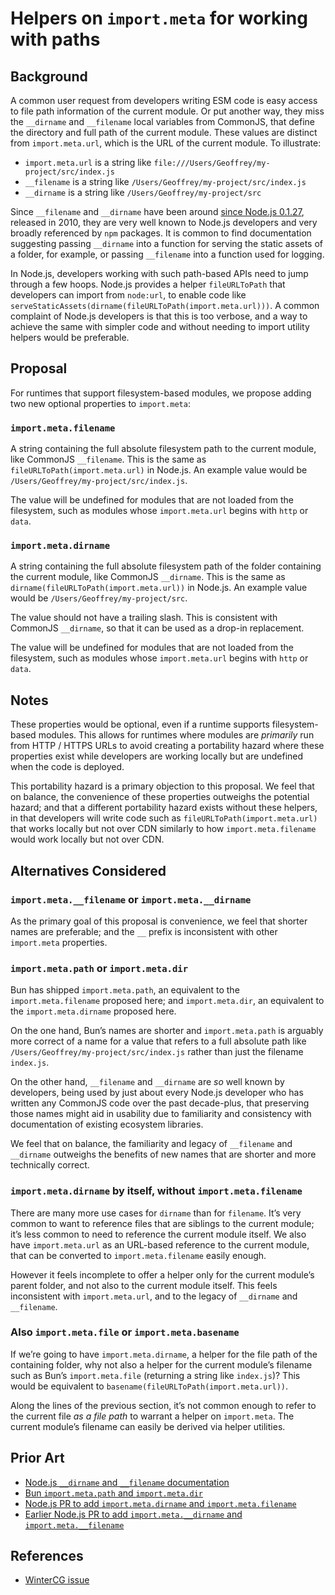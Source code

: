 # Helpers on `import.meta` for working with paths

## Background

A common user request from developers writing ESM code is easy access to file path information of the current module. Or put another way, they miss the `__dirname` and `__filename` local variables from CommonJS, that define the directory and full path of the current module. These values are distinct from `import.meta.url`, which is the URL of the current module. To illustrate:

- `import.meta.url` is a string like `file:///Users/Geoffrey/my-project/src/index.js`
- `__filename` is a string like `/Users/Geoffrey/my-project/src/index.js`
- `__dirname` is a string like `/Users/Geoffrey/my-project/src`

Since `__filename` and `__dirname` have been around [since Node.js 0.1.27](https://nodejs.org/api/modules.html#__dirname), released in 2010, they are very well known to Node.js developers and very broadly referenced by `npm` packages. It is common to find documentation suggesting passing `__dirname` into a function for serving the static assets of a folder, for example, or passing `__filename` into a function used for logging.

In Node.js, developers working with such path-based APIs need to jump through a few hoops. Node.js provides a helper `fileURLToPath` that developers can import from `node:url`, to enable code like `serveStaticAssets(dirname(fileURLToPath(import.meta.url)))`. A common complaint of Node.js developers is that this is too verbose, and a way to achieve the same with simpler code and without needing to import utility helpers would be preferable.

## Proposal

For runtimes that support filesystem-based modules, we propose adding two new optional properties to `import.meta`:

### `import.meta.filename`

A string containing the full absolute filesystem path to the current module, like CommonJS `__filename`. This is the same as `fileURLToPath(import.meta.url)` in Node.js. An example value would be `/Users/Geoffrey/my-project/src/index.js`.

The value will be undefined for modules that are not loaded from the filesystem, such as modules whose `import.meta.url` begins with `http` or `data`.

### `import.meta.dirname`

A string containing the full absolute filesystem path of the folder containing the current module, like CommonJS `__dirname`. This is the same as `dirname(fileURLToPath(import.meta.url))` in Node.js. An example value would be `/Users/Geoffrey/my-project/src`.

The value should not have a trailing slash. This is consistent with CommonJS `__dirname`, so that it can be used as a drop-in replacement.

The value will be undefined for modules that are not loaded from the filesystem, such as modules whose `import.meta.url` begins with `http` or `data`.

## Notes

These properties would be optional, even if a runtime supports filesystem-based modules. This allows for runtimes where modules are _primarily_ run from HTTP / HTTPS URLs to avoid creating a portability hazard where these properties exist while developers are working locally but are undefined when the code is deployed.

This portability hazard is a primary objection to this proposal. We feel that on balance, the convenience of these properties outweighs the potential hazard; and that a different portability hazard exists without these helpers, in that developers will write code such as `fileURLToPath(import.meta.url)` that works locally but not over CDN similarly to how `import.meta.filename` would work locally but not over CDN.

## Alternatives Considered

### `import.meta.__filename` or `import.meta.__dirname`

As the primary goal of this proposal is convenience, we feel that shorter names are preferable; and the `__` prefix is inconsistent with other `import.meta` properties.

### `import.meta.path` or `import.meta.dir`

Bun has shipped `import.meta.path`, an equivalent to the `import.meta.filename` proposed here; and `import.meta.dir`, an equivalent to the `import.meta.dirname` proposed here.

On the one hand, Bun’s names are shorter and `import.meta.path` is arguably more correct of a name for a value that refers to a full absolute path like `/Users/Geoffrey/my-project/src/index.js` rather than just the filename `index.js`.

On the other hand, `__filename` and `__dirname` are _so_ well known by developers, being used by just about every Node.js developer who has written any CommonJS code over the past decade-plus, that preserving those names might aid in usability due to familiarity and consistency with documentation of existing ecosystem libraries.

We feel that on balance, the familiarity and legacy of `__filename` and `__dirname` outweighs the benefits of new names that are shorter and more technically correct.

### `import.meta.dirname` by itself, without `import.meta.filename`

There are many more use cases for `dirname` than for `filename`. It’s very common to want to reference files that are siblings to the current module; it’s less common to need to reference the current module itself. We also have `import.meta.url` as an URL-based reference to the current module, that can be converted to `import.meta.filename` easily enough.

However it feels incomplete to offer a helper only for the current module’s parent folder, and not also to the current module itself. This feels inconsistent with `import.meta.url`, and to the legacy of `__dirname` and `__filename`.

### Also `import.meta.file` or `import.meta.basename`

If we’re going to have `import.meta.dirname`, a helper for the file path of the containing folder, why not also a helper for the current module’s filename such as Bun’s `import.meta.file` (returning a string like `index.js`)? This would be equivalent to `basename(fileURLToPath(import.meta.url))`.

Along the lines of the previous section, it’s not common enough to refer to the current file _as a file path_ to warrant a helper on `import.meta`. The current module’s filename can easily be derived via helper utilities.

## Prior Art

- [Node.js `__dirname` and `__filename` documentation](https://nodejs.org/api/modules.html#__dirname)
- [Bun `import.meta.path` and `import.meta.dir`](https://bun.sh/docs/api/import-meta)
- [Node.js PR to add `import.meta.dirname` and `import.meta.filename`](https://github.com/nodejs/node/pull/48740)
- [Earlier Node.js PR to add `import.meta.__dirname` and `import.meta.__filename`](https://github.com/nodejs/node/pull/39147)

## References

- [WinterCG issue](https://github.com/wintercg/proposal-common-minimum-api/issues/50)
